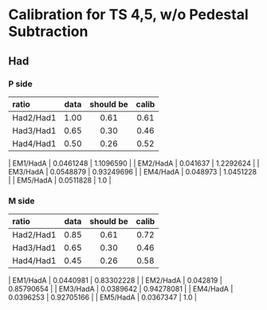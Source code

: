 # Calibration for TS 4,5, w/o Pedestal Subtraction

## Had
### P side
| ratio     | data | should be | calib |
| :---      |:----:| :-----:   | :---: |
| Had2/Had1 | 1.00 | 0.61      | 0.61  |
| Had3/Had1 | 0.65 | 0.30      | 0.46  |
| Had4/Had1 | 0.50 | 0.26      | 0.52  |

| EM1/HadA  | 0.0461248 | 1.1096590  |
| EM2/HadA  | 0.041637  | 1.2292624  |
| EM3/HadA  | 0.0548879 | 0.93249696 |
| EM4/HadA  | 0.048973  | 1.0451228  |
| EM5/HadA  | 0.0511828 | 1.0        |

### M side
| ratio     | data | should be | calib |
| :---      |:----:| :-----:   | :---: |
| Had2/Had1 | 0.85 | 0.61      | 0.72  |
| Had3/Had1 | 0.65 | 0.30      | 0.46  |
| Had4/Had1 | 0.45 | 0.26      | 0.58  |

| EM1/HadA  | 0.0440981 | 0.83302228 |
| EM2/HadA  | 0.042819  | 0.85790654 |
| EM3/HadA  | 0.0389642 | 0.94278081 |
| EM4/HadA  | 0.0396253 | 0.92705166 |
| EM5/HadA  | 0.0367347 | 1.0        |


